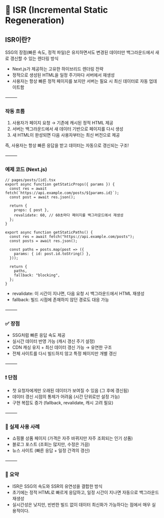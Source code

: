 # 🔁 ISR (Incremental Static Regeneration)

## ISR이란?
SSG의 장점(빠른 속도, 정적 파일)은 유지하면서도 변경된 데이터만 백그라운드에서 새로 갱신할 수 있는 렌더링 방식
- Next.js가 제공하는 고유한 하이브리드 렌더링 전략
- 정적으로 생성된 HTML을 일정 주기마다 서버에서 재생성
- 사용자는 항상 빠른 정적 페이지를 보지만 서버는 필요 시 최신 데이터로 자동 업데이트함

⸻

### 작동 흐름

1. 사용자가 페이지 요청 → 기존에 캐시된 정적 HTML 제공
2. 서버는 백그라운드에서 새 데이터 기반으로 페이지를 다시 생성
3. 새 HTML이 완성되면 다음 사용자부터는 최신 버전으로 제공

즉, 사용자는 항상 빠른 응답을 받고 데이터는 자동으로 갱신되는 구조!

⸻

### 예제 코드 (Next.js)
```
// pages/posts/[id].tsx
export async function getStaticProps({ params }) {
  const res = await fetch(`https://api.example.com/posts/${params.id}`);
  const post = await res.json();

  return {
    props: { post },
    revalidate: 60, // 60초마다 페이지를 백그라운드에서 재생성
  };
}

export async function getStaticPaths() {
  const res = await fetch("https://api.example.com/posts");
  const posts = await res.json();

  const paths = posts.map(post => ({
    params: { id: post.id.toString() },
  }));

  return {
    paths,
    fallback: "blocking",
  };
}
```
- revalidate: 이 시간이 지나면, 다음 요청 시 백그라운드에서 HTML 재생성
- fallback: 빌드 시점에 존재하지 않던 경로도 대응 가능

⸻

### ✅ 장점
- SSG처럼 빠른 응답 속도 제공
- 실시간 데이터 반영 가능 (캐시 갱신 주기 설정)
- CDN 캐싱 유지 + 최신 데이터 갱신 가능 → 유연한 구조
- 전체 사이트를 다시 빌드하지 않고 특정 페이지만 개별 갱신

⸻

### ❗ 단점
- 첫 요청자에게만 오래된 데이터가 보여질 수 있음 (그 후에 갱신됨)
- 데이터 갱신 시점의 통제가 어려움 (시간 단위로만 설정 가능)
- 구현 복잡도 증가 (fallback, revalidate, 캐시 고려 필요)

⸻

### 🧠 실제 사용 사례
- 쇼핑몰 상품 페이지 (가격은 자주 바뀌지만 자주 조회되는 인기 상품)
- 블로그 포스트 (조회는 많지만, 수정은 가끔)
- 뉴스 사이트 (빠른 응답 + 일정 간격의 갱신)

⸻

### 📝 요약
- ISR은 SSG의 속도와 SSR의 유연성을 결합한 방식
- 초기에는 정적 HTML로 빠르게 응답하고, 일정 시간이 지나면 자동으로 백그라운드 재생성
- 실시간성은 낮지만, 빈번한 빌드 없이 데이터 최신화가 가능하다는 점에서 매우 실용적이다.
